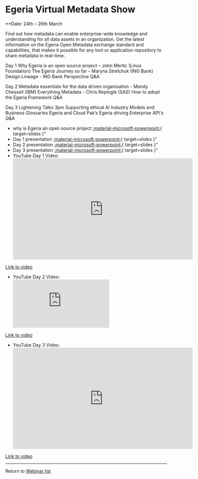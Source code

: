 <!-- SPDX-License-Identifier: CC-BY-4.0 -->
<!-- Copyright Contributors to the ODPi Egeria project 2020. -->

# Egeria Virtual Metadata Show

**Date: 24th – 26th March

Find out how metadata can enable enterprise-wide knowledge and understanding for all data assets in an organization. Get the latest information on the Egeria Open Metadata exchange standard and capabilities, that makes it possible for any tool or application repository to share metadata in real-time.

Day 1
Why Egeria is an open source project – John Mertic (Linux Foundation)
The Egeria Journey so far – Maryna Strelchuk (ING Bank)
Design Lineage - ING Bank Perspective
Q&A

Day 2
Metadata essentials for the data driven organisation - Mandy Chessell (IBM)
Everything Metadata - Chris Replogle (SAS)
How to adopt the Egeria Framework
Q&A

Day 3 Lightening Talks 3pm
Supporting ethical AI
Industry Models and Business Glossaries
Egeria and Cloud Pak’s
Egeria driving Enterprise API's
Q&A

* why is Egeria an open source project [:material-microsoft-powerpoint:](./Why%20Egeria%20is%20an%20open%20source%20project.pptx){ target=slides }"
* Day 1 presentation [:material-microsoft-powerpoint:](./Metadata%20for%20Data%20Driven%20Organizations,%2025th%20March%202020.pptx){ target=slides }"
* Day 2 presentation [:material-microsoft-powerpoint:](./Deploying%20Egeria,%2025th%20March%202020.pptx){ target=slides }"
* Day 3 presentation [:material-microsoft-powerpoint:](./Building%20Trusted%20AI,%2026th%20March%202020.pptx){ target=slides }"
* YouTube Day 1 Video:
    <div class="video-wrapper">
       <iframe width="560" height="315" src="https://www.youtube.com/embed/DvmQSCjGNVY" title="YouTube video player" frameborder="0" allow="accelerometer; autoplay; clipboard-write; encrypted-media; gyroscope; picture-in-picture" allowfullscreen></iframe>
   </div>
[Link to video](https://www.youtube.com/watch?v=DvmQSCjGNVY)
* YouTube Day 2 Video:
    <div class="video-wrapper">
        <iframe src="https://www.youtube.com/watch?v=uCK7BmgxuqY" title="YouTube video player" frameborder="0" allow="accelerometer; autoplay; clipboard-write; encrypted-media; gyroscope; picture-in-picture" allowfullscreen></iframe>
    </div>
[Link to video](https://www.youtube.com/watch?v=uCK7BmgxuqY)
* YouTube Day 3 Video:
  <div class="video-wrapper">
    <iframe width="560" height="315" src="https://www.youtube.com/embed/uCK7BmgxuqY" title="YouTube video player" frameborder="0" allow="accelerometer; autoplay; clipboard-write; encrypted-media; gyroscope; picture-in-picture" allowfullscreen></iframe>
  </div>

[Link to video](https://www.youtube.com/watch?v=jsq2dcB2IxQ)

----
Return to [Webinar list](..)